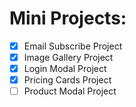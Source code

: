 # Mini Projects:

- [x] Email Subscribe Project
- [x] Image Gallery Project
- [x] Login Modal Project
- [x] Pricing Cards Project
- [ ] Product Modal Project